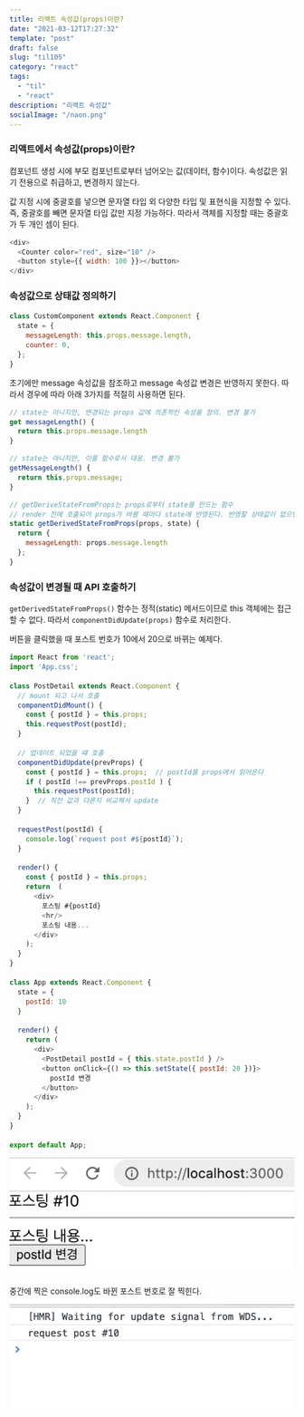 ```yaml
---
title: 리액트 속성값(props)이란?
date: "2021-03-12T17:27:32"
template: "post"
draft: false
slug: "til105"
category: "react"
tags:
  - "til"
  - "react"
description: "리액트 속성값"
socialImage: "/naon.png"
---
```


### 리액트에서 속성값(props)이란?
컴포넌트 생성 시에 부모 컴포넌트로부터 넘어오는 값(데이터, 함수)이다. 속성값은 읽기 전용으로 취급하고, 변경하지 않는다.

값 지정 시에 중괄호를 넣으면 문자열 타입 외 다양한 타입 및 표현식을 지정할 수 있다. 즉, 중괄호를 빼면 문자열 타입 값만 지정 가능하다. 따라서 객체를 지정할 때는 중괄호가 두 개인 셈이 된다.

```js
<div>
  <Counter color="red", size="10" />
  <button style={{ width: 100 }}></button>
</div>
```

### 속성값으로 상태값 정의하기

```js
class CustomComponent extends React.Component {
  state = {
    messageLength: this.props.message.length,
    counter: 0,
  };
}
```

초기에만 message 속성값을 참조하고 message 속성값 변경은 반영하지 못한다. 따라서 경우에 따라 아래 3가지를 적절히 사용하면 된다.

```js
// state는 아니지만, 변경되는 props 값에 의존적인 속성을 정의. 변경 불가
get messageLength() {
  return this.props.message.length
}
```

```js
// state는 아니지만, 이를 함수로서 대응. 변경 불가
getMessageLength() {
  return this.props.message;
}
```

```js
// getDeriveStateFromProps는 props로부터 state를 만드는 함수
// render 전에 호출되어 props가 바뀔 때마다 state에 반영된다. 반영할 상태값이 없으면 null을 반환한다
static getDerivedStateFromProps(props, state) {
  return {
    messageLength: props.message.length
  };
}
```

### 속성값이 변경될 때 API 호출하기
`getDerivedStateFromProps()` 함수는 정적(static) 메서드이므로 this 객체에는 접근할 수 없다. 따라서 `componentDidUpdate(props)` 함수로 처리한다.

버튼을 클릭했을 때 포스트 번호가 10에서 20으로 바뀌는 예제다.

```js
import React from 'react';
import 'App.css';

class PostDetail extends React.Component {
  // mount 되고 나서 호출
  componentDidMount() {
    const { postId } = this.props;
    this.requestPost(postId);
  }

  // 업데이트 되었을 떄 호출
  componentDidUpdate(prevProps) {
    const { postId } = this.props;  // postId를 props에서 읽어온다
    if ( postId !== prevProps.postId ) {
      this.requestPost(postId);
    }  // 직전 값과 다른지 비교해서 update
  }

  requestPost(postId) {
    console.log(`request post #${postId}`);
  }

  render() {
    const { postId } = this.props;
    return  (
      <div>
        포스팅 #{postId}
        <hr/>
        포스팅 내용...
      </div>
    );
  }
}

class App extends React.Component {
  state = {
    postId: 10
  }

  render() {
    return (
      <div>
        <PostDetail postId = { this.state.postId } />
        <button onClick={() => this.setState({ postId: 20 })}>
          postId 변경
        </button>
      </div>
    );
  }
}

export default App;
```

![componentDidUpdate 함수 예제](/media/til105-1.gif)

중간에 찍은 console.log도 바뀐 포스트 번호로 잘 찍힌다.

![componentDidUpdate 함수 예제](/media/til105-2.gif)